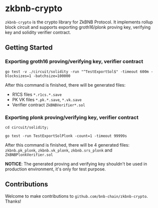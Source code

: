 # zkbnb-crypto

`zkbnb-crypto` is the crypto library for ZkBNB Protocol. It implements rollup block circuit and supports exporting groth16/plonk proving key, verifying key and solidity verifier contract.


## Getting Started
### Exporting groth16 proving/verifying key, verifier contract

```shell
go test -v ./circuit/solidity -run "^TestExportSol$" -timeout 600m -blocksizes=1 -batchsize=100000
```
After this command is finished, there will be generated files: 
* R1CS files `*.r1cs.*.save` 
* PK VK files `*.pk.*.save`, `*.vk.save` 
* Verifier contract `ZkBNBVerifier*.sol`


### Exporting plonk proving/verifying key, verifier contract

```
cd circuit/solidity;

go test -run TestExportSolPlonk -count=1 -timeout 99999s
```
After this command is finished, there will be 4 generated files: `zkbnb.pk_plonk`, `zkbnb.vk_plonk`, `zkbnb.srs_plonk` and `ZkBNBPlonkVerifier.sol`

**NOTICE**: The generated proving and verifying key shouldn't be used in production environment, it's only for test purpose.

## Contributions

Welcome to make contributions to `github.com/bnb-chain/zkbnb-crypto`. Thanks!

